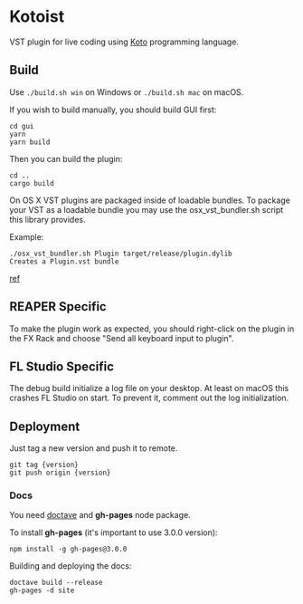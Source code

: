 Kotoist
=======

VST plugin for live coding using [Koto](https://github.com/koto-lang/koto)
programming language.




## Build

Use `./build.sh win` on Windows or `./build.sh mac` on macOS.

If you wish to build manually, you should build GUI first:

```
cd gui
yarn
yarn build
```

Then you can build the plugin:

```
cd ..
cargo build
```

On OS X VST plugins are packaged inside of loadable bundles. To package your VST
as a loadable bundle you may use the osx_vst_bundler.sh script this library
provides. 

Example: 

```
./osx_vst_bundler.sh Plugin target/release/plugin.dylib
Creates a Plugin.vst bundle
```

[ref](https://github.com/RustAudio/vst-rs#packaging-on-os-x)




## REAPER Specific

To make the plugin work as expected, you should right-click on the plugin in the
FX Rack and choose "Send all keyboard input to plugin".




## FL Studio Specific

The debug build initialize a log file on your desktop. At least on macOS this
crashes FL Studio on start. To prevent it, comment out the log initialization.




## Deployment

Just tag a new version and push it to remote.

```
git tag {version}
git push origin {version}
```


### Docs

You need [doctave](https://github.com/Doctave/doctave) and **gh-pages** node
package.

To install **gh-pages** (it's important to use 3.0.0 version):

```
npm install -g gh-pages@3.0.0
```

Building and deploying the docs:

```
doctave build --release
gh-pages -d site
```
